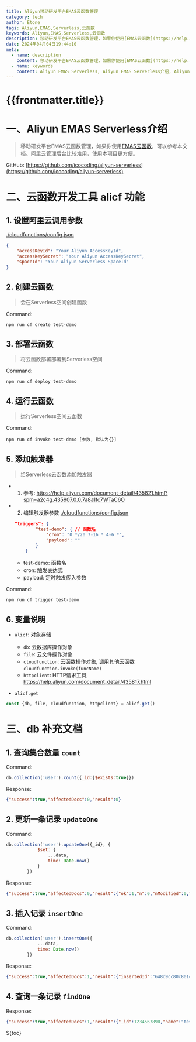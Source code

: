 ```yaml
---
title: Aliyun移动研发平台EMAS云函数管理
category: tech
author: Etone
tags: Aliyun,EMAS,Serverless,云函数
keywords: Aliyun,EMAS,Serverless,云函数
description: 移动研发平台EMAS云函数管理，如果你使用[EMAS云函数](https://help.aliyun.com/document_detail/2584808.html?spm=a2c4g.435821.0.0.71ac6999W1B4Hx)，可以参考本文档。阿里云管理后台比较难用，使用本项目更方便。
date: 2024年04月04日19:44:10
meta:
  - name: description
    content: 移动研发平台EMAS云函数管理，如果你使用[EMAS云函数](https://help.aliyun.com/document_detail/2584808.html?spm=a2c4g.435821.0.0.71ac6999W1B4Hx)，可以参考本文档。阿里云管理后台比较难用，使用本项目更方便。
  - name: keywords
    content: Aliyun EMAS Serverless, Aliyun EMAS Serverless介绍, Aliyun EMAS Serverless使用, Aliyun EMAS Serverless使用教程, Aliyun EMAS Serverless使用示例, Aliyun EMAS Serverless使用场景
---
```


{{frontmatter.title}}
===

# 一、Aliyun EMAS Serverless介绍
> 移动研发平台EMAS云函数管理，如果你使用[EMAS云函数](https://help.aliyun.com/document_detail/2584808.html?spm=a2c4g.435821.0.0.71ac6999W1B4Hx)，可以参考本文档。阿里云管理后台比较难用，使用本项目更方便。

GitHub: [https://github.com/icocoding/aliyun-serverless](https://github.com/icocoding/aliyun-serverless)

# 二、云函数开发工具 alicf 功能
## 1. 设置阿里云调用参数 
[./cloudfunctions/config.json](https://github.com/icocoding/aliyun-serverless/blob/master/cloudfunctions/config.json)
```json
{
    "accessKeyId": "Your Aliyun AccessKeyId",
    "accessKeySecret": "Your Aliyun AccessKeySecret",
    "spaceId": "Your Aliyun Serverless SpaceId"
}
```
## 2. 创建云函数
> 会在Serverless空间创建函数

Command:
```shell
npm run cf create test-demo
```

## 3. 部署云函数
> 将云函数部署部署到Serverless空间

Command:
```shell
npm run cf deploy test-demo
```

## 4. 运行云函数
> 运行Serverless空间云函数

Command:
```shell
npm run cf invoke test-demo [参数, 默认为{}]
```

## 5. 添加触发器
> 给Serverless云函数添加触发器

- 1. 参考: <https://help.aliyun.com/document_detail/435821.html?spm=a2c4g.435907.0.0.7a8a1fc7WTaC6O>
- 2. 编辑触发器参数
[./cloudfunctions/config.json](https://github.com/CoCodingOrg/aliyun-serverless/blob/master/cloudfunctions/config.json)
    ```json
    "triggers": {
            "test-demo": { // 函数名
                "cron": "0 */20 7-16 * 4-6 *",
                "payload": ""
            }
        }
    ```
    + test-demo: 函数名
    + cron: 触发表达式
    + payload: 定时触发传入参数

Command:
```shell
npm run cf trigger test-demo 
```

## 6. 变量说明

- `alicf`: 对象存储
    - `db`: 云数据库操作对象
    - `file`: 云文件操作对象
    - `cloudfunction`: 云函数操作对象, 调用其他云函数 `cloudfunction.invoke(funcName)` 
    - `httpclient`: HTTP请求工具, <https://help.aliyun.com/document_detail/435817.html>

- `alicf.get`
```js
const {db, file, cloudfunction, httpclient} = alicf.get()
```
# 三、db 补充文档
## 1. 查询集合数量 `count`

Command:
```js
db.collection('user').count({_id:{$exists:true}})
```
Response:
```json
{"success":true,"affectedDocs":0,"result":0}
```

## 2. 更新一条记录 `updateOne`
Command:
```js
db.collection('user').updateOne({_id}, {
            $set: {
                ...data,
                time: Date.now()
            }
        })
```
Response:
```json
{"success":true,"affectedDocs":0,"result":{"ok":1,"n":0,"nModified":0,"upserted":null}}
```

## 3. 插入记录 `insertOne`
Command:
```js
db.collection('user').insertOne({
            ...data,
            time: Date.now()
        })
```
Response:
```json
{"success":true,"affectedDocs":1,"result":{"insertedId":"648d9cc80c801c4baaa5266a","ok":1,"n":1}}
```

## 4. 查询一条记录 `findOne`

Response:
```json
{"success":true,"affectedDocs":1,"result":{"_id":1234567890,"name":"test"}}
```


${toc}